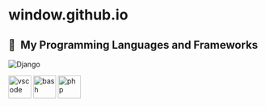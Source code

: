 # window.github.io

<h2> 🚀 &nbsp;My Programming Languages and Frameworks</h2>

![Django](https://img.shields.io/badge/django-%23092E20.svg?style=for-the-badge&logo=django&logoColor=white)


<p align="left">
<img src="https://cdn.jsdelivr.net/gh/devicons/devicon/icons/vscode/vscode-original.svg" alt="vscode" width="45" height="45"/>
<img src="https://cdn.jsdelivr.net/gh/devicons/devicon/icons/bash/bash-original.svg" alt="bash" width="45" height="45"/>
<img src="https://cdn.jsdelivr.net/gh/devicons/devicon/icons/php/php-original.svg" alt="php" width="45" height="45"/>
</p>
